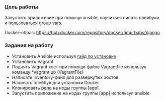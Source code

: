 ### Цель работы 
Запустить приложение при помощи ansible, научиться писать плейбуки и пользоваться group vars.  

Docker-образ: https://hub.docker.com/repository/docker/timurbabs/django

### Задания на работу  
- Установить Ansible используя [гайд по установке](https://docs.ansible.com/ansible/latest/installation_guide/intro_installation.html)  
- Установить Vagrant  
- Поднять Vagrant хост при помощи файла Vagrantfile используя команду *vagrant up (VagrantFile)  
- Написать inventory-файл для развернутых хостов  
- Написать плейбук для установки Docker  
- Клонировать [репо](https://github.com/mdn/django-locallibrary-tutorial) на ноды группы [app]   
- Запустить приложение на нодах группы [app] используя ansible
